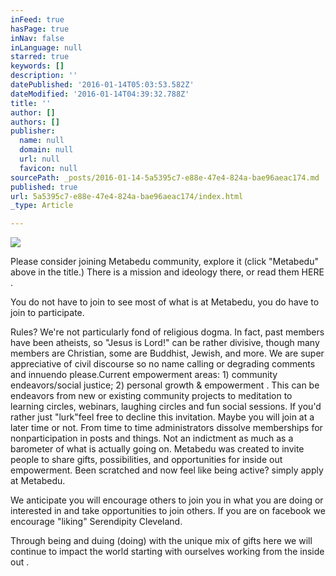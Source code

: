 ```yaml
---
inFeed: true
hasPage: true
inNav: false
inLanguage: null
starred: true
keywords: []
description: ''
datePublished: '2016-01-14T05:03:53.582Z'
dateModified: '2016-01-14T04:39:32.788Z'
title: ''
author: []
authors: []
publisher:
  name: null
  domain: null
  url: null
  favicon: null
sourcePath: _posts/2016-01-14-5a5395c7-e88e-47e4-824a-bae96aeac174.md
published: true
url: 5a5395c7-e88e-47e4-824a-bae96aeac174/index.html
_type: Article

---
```

![](https://the-grid-user-content.s3-us-west-2.amazonaws.com/8f1771d2-fbf9-4959-91c0-1016a6fdcf9e.png)

Please consider joining Metabedu community, explore it (click "Metabedu" above in the title.)  There is a mission and ideology there, or read them HERE .

You do not have to join to see most of what is at Metabedu, you do have to join to participate.

Rules? We're not particularly fond of religious dogma. In fact, past members have been atheists, so "Jesus is Lord!" can be rather divisive, though many members are Christian, some are Buddhist, Jewish, and more.  We are super appreciative of civil discourse so no name calling or degrading comments  and innuendo please.Current empowerment areas: 1) community endeavors/social justice; 2) personal growth & empowerment . This can be endeavors from new or existing community projects to meditation to learning circles, webinars, laughing circles and fun social sessions.  If you'd rather just "lurk"feel free to decline this invitation.  Maybe you will join at a later time or not.  From time to time administrators dissolve memberships for nonparticipation in posts and things. Not an indictment as much as a barometer of what is actually going on.  Metabedu was created to invite people to share gifts, possibilities, and opportunities for inside out empowerment.   Been scratched and now feel like being active? simply apply at Metabedu.

We anticipate you will encourage others to join you in what you are doing or interested in and take opportunities to join others. If you are on facebook we encourage "liking" Serendipity Cleveland.

Through being and duing (doing) with the unique mix of gifts here we will continue to impact the world starting with ourselves working from the inside out .

**[][0][][1]**

[0]: http://searchsoa.techtarget.com/definition/lurking
[1]: https://www.facebook.com/SerendipityCleveland